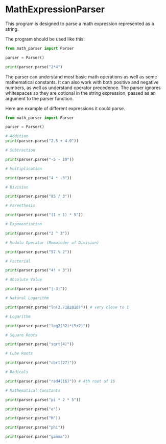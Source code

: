 # MathExpressionParser

This program is designed to parse a math expression represented as a string.

The program should be used like this:

```python
from math_parser import Parser

parser = Parser()

print(parser.parse("2*4")
```
The parser can understand most basic math operations as well as some mathematical constants.
It can also work with both positive and negative numbers, as well as understand operator precedence.
The parser ignores whitespaces so they are optional in the string expression, passed as an argument to the parser function.

Here are example of different expressions it could parse.

```python
from math_parser import Parser

parser = Parser()

# Addition
print(parser.parse("2.5 + 4.0"))

# Subtraction

print(parser.parse("-5 - 10"))

# Multiplication

print(parser.parse("4 * -3"))

# Division

print(parser.parse("85 / 3"))

# Parenthesis 

print(parser.parse("(1 + 1) * 5"))

# Exponentiation

print(parser.parse("2 ^ 3"))

# Modulo Operator (Remainder of Division)

print(parser.parse("57 % 2"))

# Factorial

print(parser.parse("4! + 3"))

# Absolute Value

print(parser.parse("|-3|"))

# Natural Logarithm

print(parser.parse("ln(2.7182818)")) # very close to 1

# Logarithm

print(parser.parse("log2(32)*(5+2)"))

# Square Roots

print(parser.parse("sqrt(4)"))

# Cube Roots

print(parser.parse("cbrt(27)"))

# Radicals

print(parser.parse("rad4(16)")) # 4th root of 16

# Mathematical Constants

print(parser.parse("pi * 2 * 5"))

print(parser.parse("e"))

print(parser.parse("M"))

print(parser.parse("phi"))

print(parser.parse("gamma"))

```



